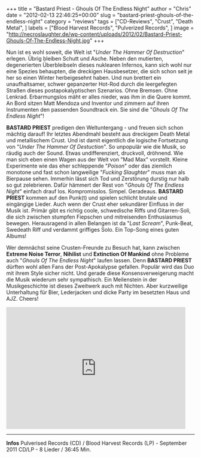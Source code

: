 +++
title = "Bastard Priest - Ghouls Of The Endless Night"
author = "Chris"
date = "2012-02-13 22:46:25+00:00"
slug = "bastard-priest-ghouls-of-the-endless-night"
category = "reviews"
tags = ["CD-Reviews", "Crust", "Death Metal", ]
labels = ["Blood Harvest Records", "Pulverized Records", ]
image = "http://necroslaughter.de/wp-content/uploads/2012/02/Bastard-Priest-Ghouls-Of-The-Endless-Night.jpg"
+++

Nun ist es wohl soweit, die Welt ist "_Under The Hammer Of Destruction_" erlegen. Übrig bleiben Schutt und Asche. Neben den mutierten, degenerierten Überbleibseln dieses nuklearen Infernos, kann sich wohl nur eine Spezies behaupten, die dreckigen Hausbesetzer, die sich schon seit je her so einen Winter herbeigesehnt haben. Und nun brettert ein unaufhaltsamer, schwer gepanzerter Hot-Rod durch die leergefegten Straßen dieses postapokalyptischen Szenarios. Ohne Bremsen. Ohne Lenkrad. Erbarmungslos mäht er alles nieder, was ihm in die Quere kommt. An Bord sitzen Matt Mendoza und Inventor und zimmern auf ihren Instrumenten den passenden Soundtrack ein. Sie sind die "_Ghouls Of The Endless Night_"!

**BASTARD PRIEST** predigen den Weltuntergang - und freuen sich schon mächtig darauf! Ihr letztes Abendmahl besteht aus dreckigem Death Metal und metallischem Crust. Und ist damit eigentlich die logische Fortsetzung von "_Under The Hammer Of Destuction_". So unpopulär wie die Musik, so räudig auch der Sound. Etwas undifferenziert, druckvoll, dröhnend. Wie man sich eben einen Wagen aus der Welt von "Mad Max" vorstellt. Kleine Experimente wie das eher schleppende "_Poison_" oder das ziemlich monotone und fast schon langweilige "_Fucking Slaughter_" muss man als Bierpause sehen. Immerhin lässt sich Tod und Zerstörung durstig nur halb so gut zelebrieren. Dafür hämmert der Rest von "_Ghouls Of The Endless Night_" einfach drauf los. Kompromisslos. Simpel. Geradeaus. **BASTARD PRIEST** kommen auf den Punk(t) und spielen schlicht brutale und eingängige Lieder. Auch wenn der Crust eher sekundärer Einfluss in der Musik ist. Primär gibt es richtig coole, schwedische Riffs und Gitarren-Soli, die sich zwischen stumpfen Fiepschen und mitreisenden Enthusiasmus bewegen. Herausragend in allen Belangen ist da "_Last Scream_", Punk-Beat, Swedeath Riff und verdammt griffiges Solo. Ein Top-Song eines guten Albums!

Wer demnächst seine Crusten-Freunde zu Besuch hat, kann zwischen **Extreme Noise Terror**, **Nihilist** und **Extinction Of Mankind** ohne Probleme auch "_Ghouls Of The Endless Night_" laufen lassen. Denn **BASTARD PRIEST** dürften wohl allen Fans der Post-Apokalypse gefallen. Populär wird das Duo mit ihrem Style sicher nicht. Und gerade diese Konsensverweigerung macht die Musik wiederum sehr sympathisch.
Ein Meilenstein in der Musikgeschichte ist dieses Zweitwerk auch mit Nichten. Aber kurzweilige Unterhaltung für Bier, Lederjacken und dicke Party im besetzten Haus und AJZ. Cheers!

<iframe allowfullscreen="" frameborder="0" height="325" src="http://www.youtube.com/embed/7lDlbIkc5t0" width="479"></iframe>



---
**Infos**
Pulverised Records (CD) / Blood Harvest Records (LP) - September 2011
CD/LP - 8 Lieder / 36:45 Min.

